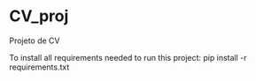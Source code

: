 # CV_proj
Projeto de CV

To install all requirements needed to run this project:
pip install -r requirements.txt



